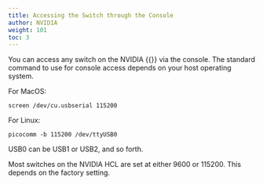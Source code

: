 ```yaml
---
title: Accessing the Switch through the Console
author: NVIDIA
weight: 101
toc: 3
---
```


You can access any switch on the NVIDIA {{<exlink url="www.nvidia.com/en-us/networking/ethernet-switching/hardware-compatibility-list/" text="Hardware Compatibility List">}} via the console. The standard command to use for console access depends on your host operating system.

For MacOS:

    screen /dev/cu.usbserial 115200

For Linux:

    picocomm -b 115200 /dev/ttyUSB0

USB0 can be USB1 or USB2, and so forth.

Most switches on the NVIDIA HCL are set at either 9600 or 115200. This depends on the factory setting.
